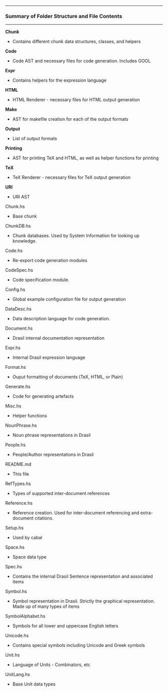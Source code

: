 --------------------------------------------------
### Summary of Folder Structure and File Contents
--------------------------------------------------

**Chunk**
  - Contains different chunk data structures, classes, and helpers

**Code**
  - Code AST and necessary files for code generation. Includes GOOL

**Expr**
  - Contains helpers for the expression language

**HTML**
  - HTML Renderer - necessary files for HTML output generation

**Make**
  - AST for makefile creation for each of the output formats

**Output**
  - List of output formats

**Printing**
  - AST for printing TeX and HTML, as well as helper functions for printing

**TeX**
  - TeX Renderer - necessary files for TeX output generation

**URI**
  - URI AST

Chunk.hs
  - Base chunk

ChunkDB.hs
  - Chunk databases. Used by System Information for looking up knowledge.

Code.hs
  - Re-export code generation modules

CodeSpec.hs
  - Code specification module.

Config.hs
  - Global example configuration file for output generation

DataDesc.hs
  - Data description language for code generation.

Document.hs
  - Drasil internal documentation representation

Expr.hs
  - Internal Drasil expression language

Format.hs
  - Ouput formatting of documents (TeX, HTML, or Plain)

Generate.hs
  - Code for generating artefacts

Misc.hs
  - Helper functions

NounPhrase.hs
  - Noun phrase representations in Drasil

People.hs
  - People/Author representations in Drasil

README.md
  - This file

RefTypes.hs
  - Types of supported inter-document references

Reference.hs
  - Reference creation. Used for inter-document referencing and extra-document
  citations.

Setup.hs
  - Used by cabal

Space.hs
  - Space data type

Spec.hs
  - Contains the internal Drasil Sentence representation and associated items

Symbol.hs
  - Symbol representation in Drasil. Strictly the graphical representation.
  Made up of many types of items

SymbolAlphabet.hs
  - Symbols for all lower and uppercase English letters

Unicode.hs
  - Contains special symbols including Unicode and Greek symbols

Unit.hs
  - Language of Units - Combinators, etc
  
UnitLang.hs
  - Base Unit data types
